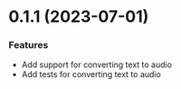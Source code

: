 # 0.1.1 (2023-07-01)

### Features

- Add support for converting text to audio 
- Add tests for converting text to audio

